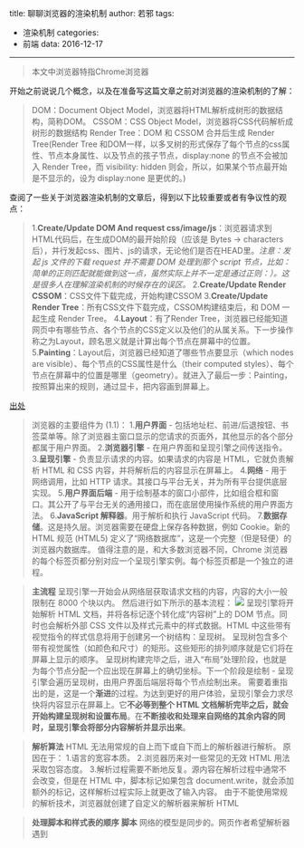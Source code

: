 title: 聊聊浏览器的渲染机制
author: 若邪
tags:
 - 渲染机制
categories:
 - 前端
data: 2016-12-17
---
>本文中浏览器特指Chrome浏览器

开始之前说说几个概念，以及在准备写这篇文章之前对浏览器的渲染机制的了解：
>DOM：Document Object Model，浏览器将HTML解析成树形的数据结构，简称DOM。
CSSOM：CSS Object Model，浏览器将CSS代码解析成树形的数据结构
Render Tree：DOM 和 CSSOM 合并后生成 Render Tree(Render Tree 和DOM一样，以多叉树的形式保存了每个节点的css属性、节点本身属性、以及节点的孩子节点，display:none 的节点不会被加入 Render Tree，而 visibility: hidden 则会，所以，如果某个节点最开始是不显示的，设为 display:none 是更优的。)

查阅了一些关于浏览器渲染机制的文章后，得到以下比较重要或者有争议性的观点：
>1.**Create/Update DOM And request css/image/js**：浏览器请求到HTML代码后，在生成DOM的最开始阶段（应该是 Bytes → characters 后），并行发起css、图片、js的请求，无论他们是否在HEAD里。*注意：发起 js 文件的下载 request 并不需要 DOM 处理到那个 script 节点，比如：简单的正则匹配就能做到这一点，虽然实际上并不一定是通过正则：）。这是很多人在理解渲染机制的时候存在的误区。*
2.**Create/Update Render CSSOM**：CSS文件下载完成，开始构建CSSOM
3.**Create/Update Render Tree**：所有CSS文件下载完成，CSSOM构建结束后，和 DOM 一起生成 Render Tree。
4.**Layout**：有了Render Tree，浏览器已经能知道网页中有哪些节点、各个节点的CSS定义以及他们的从属关系。下一步操作称之为Layout，顾名思义就是计算出每个节点在屏幕中的位置。
5.**Painting**：Layout后，浏览器已经知道了哪些节点要显示（which nodes are visible）、每个节点的CSS属性是什么（their computed styles）、每个节点在屏幕中的位置是哪里（geometry）。就进入了最后一步：Painting，按照算出来的规则，通过显卡，把内容画到屏幕上。

[出处](https://segmentfault.com/a/1190000004292479)

>浏览器的主要组件为 (1.1)：
1.**用户界面** - 包括地址栏、前进/后退按钮、书签菜单等。除了浏览器主窗口显示的您请求的页面外，其他显示的各个部分都属于用户界面。
2.**浏览器引擎** - 在用户界面和呈现引擎之间传送指令。
3.**呈现引擎** - 负责显示请求的内容。如果请求的内容是 HTML，它就负责解析 HTML 和 CSS 内容，并将解析后的内容显示在屏幕上。
4.**网络** - 用于网络调用，比如 HTTP 请求。其接口与平台无关，并为所有平台提供底层实现。
5.**用户界面后端** - 用于绘制基本的窗口小部件，比如组合框和窗口。其公开了与平台无关的通用接口，而在底层使用操作系统的用户界面方法。
6.**JavaScript 解释器**。用于解析和执行 JavaScript 代码。
7.**数据存储**。这是持久层。浏览器需要在硬盘上保存各种数据，例如 Cookie。新的 HTML 规范 (HTML5) 定义了“网络数据库”，这是一个完整（但是轻便）的浏览器内数据库。
值得注意的是，和大多数浏览器不同，Chrome 浏览器的每个标签页都分别对应一个呈现引擎实例。每个标签页都是一个独立的进程。

>**主流程**
呈现引擎一开始会从网络层获取请求文档的内容，内容的大小一般限制在 8000 个块以内。
然后进行如下所示的基本流程：
![](https://www.html5rocks.com/zh/tutorials/internals/howbrowserswork/flow.png)
呈现引擎将开始解析 HTML 文档，并将各标记逐个转化成“内容树”上的 DOM 节点。同时也会解析外部 CSS 文件以及样式元素中的样式数据。HTML 中这些带有视觉指令的样式信息将用于创建另一个树结构：呈现树。
呈现树包含多个带有视觉属性（如颜色和尺寸）的矩形。这些矩形的排列顺序就是它们将在屏幕上显示的顺序。
呈现树构建完毕之后，进入“布局”处理阶段，也就是为每个节点分配一个应出现在屏幕上的确切坐标。下一个阶段是绘制 - 呈现引擎会遍历呈现树，由用户界面后端层将每个节点绘制出来。
需要着重指出的是，这是一个**渐进**的过程。为达到更好的用户体验，呈现引擎会力求尽快将内容显示在屏幕上。它**不必等到整个 HTML 文档解析完毕之后，就会开始构建呈现树和设置布局**。在**不断接收和处理来自网络的其余内容的同时，呈现引擎会将部分内容解析并显示出来**。

>**解析算法**
HTML 无法用常规的自上而下或自下而上的解析器进行解析。
原因在于：
    1.语言的宽容本质。
    2.浏览器历来对一些常见的无效 HTML 用法采取包容态度。
    3.解析过程需要不断地反复。源内容在解析过程中通常不会改变，但是在 HTML 中，脚本标记如果包含 document.write，就会添加额外的标记，这样解析过程实际上就更改了输入内容。
由于不能使用常规的解析技术，浏览器就创建了自定义的解析器来解析 HTML

>**处理脚本和样式表的顺序**
**脚本**
网络的模型是同步的。网页作者希望解析器遇到 <script> 标记时立即解析并执行脚本。文档的解析将停止，直到脚本执行完毕。如果脚本是外部的，那么解析过程会停止，直到从网络同步抓取资源完成后再继续。此模型已经使用了多年，也在 HTML4 和 HTML5 规范中进行了指定。作者也可以将脚本标注为“defer”，这样它就不会停止文档解析，而是等到解析结束才执行。HTML5 增加了一个选项，可将脚本标记为异步，以便由其他线程解析和执行。
**预解析**
WebKit 和 Firefox 都进行了这项优化。在执行脚本时，其他线程会解析文档的其余部分，找出并加载需要通过网络加载的其他资源。通过这种方式，资源可以在并行连接上加载，从而提高总体速度。请注意，预解析器不会修改 DOM 树，而是将这项工作交由主解析器处理；预解析器只会解析外部资源（例如外部脚本、样式表和图片）的引用。
**样式表**
另一方面，样式表有着不同的模型。理论上来说，应用样式表不会更改 DOM 树，因此似乎没有必要等待样式表并停止文档解析。但这涉及到一个问题，就是脚本在文档解析阶段会请求样式信息。如果当时还没有加载和解析样式，脚本就会获得错误的回复，这样显然会产生很多问题。这看上去是一个非典型案例，但事实上非常普遍。Firefox 在样式表加载和解析的过程中，会禁止所有脚本。而对于 WebKit 而言，仅当脚本尝试访问的样式属性可能受尚未加载的样式表影响时，它才会禁止该脚本。
**呈现树构建**
在 DOM 树构建的同时，浏览器还会构建另一个树结构：呈现树。这是由可视化元素按照其显示顺序而组成的树，也是文档的可视化表示。它的作用是让您按照正确的顺序绘制内容。

[出处](https://www.html5rocks.com/zh/tutorials/internals/howbrowserswork/#The_order_of_processing_scripts_and_style_sheets)

根据以上长篇大论，可以归结为以下几点：
>**[文章一](https://segmentfault.com/a/1190000004292479)**：
1.浏览器请求到html结构后，并发请求js,css,图片等资源，并不是解析到相应节点才去发送网络请求。

>**[文章二](https://www.html5rocks.com/zh/tutorials/internals/howbrowserswork/#The_order_of_processing_scripts_and_style_sheets)**：
1.HTML解析为dom树，不是简单的自上而下，而是需要不断地反复，比如解析到脚本标签，脚本修改之前已经解析的dom，这就要往回重新解析一遍
2.HTML 解析一部分就显示一部分（不管样式表是否已经下载完成）
3.<script> 标记会阻塞文档的解析(DOM树的构建)直到脚本执行完，如果脚本是外部的，需等到脚本下载并执行完成才继续往下解析。
4.外部资源是解析过程中预解析加载的(脚本阻塞了解析，其他线程会解析文档的其余部分，找出并加载)，而不是一开始就一起请求的(实际上看起来也是并发请求的，因为请求不相互依赖)

为了直观的观察浏览器加载和渲染的细节，本地用nodejs搭建一个简单的HTTP Server。
server.js:
```
const http = require('http');
const fs = require('fs');
const hostname = '127.0.0.1';
const port = 8080;
http.createServer((req, res) => {
    if (req.url == '/a.js') {
        fs.readFile('a.js', 'utf-8', function (err, data) {
            res.writeHead(200, {'Content-Type': 'text/plain'});
            setTimeout(function () {
                res.write(data);
                res.end()
            }, 10000)
        })
    } else if (req.url == '/b.js') {
        fs.readFile('b.js', 'utf-8', function (err, data) {
            res.writeHead(200, {'Content-Type': 'text/plain'});
            res.write(data);
            res.end()
        })
    } else if (req.url == '/style.css') {
        fs.readFile('style.css', 'utf-8', function (err, data) {
            res.writeHead(200, {'Content-Type': 'text/css'});
            res.write(data);
            res.end()
        })
    } else if (req.url == '/index.html') {
        fs.readFile('index.html', 'utf-8', function (err, data) {
            res.writeHead(200, {'Content-Type': 'text/html'});
            res.write(data);
            res.end()
        })
    }
}).listen(port, hostname, () => {
    console.log('Server running at ' + hostname);
});
```
index.html:
```
<!DOCTYPE html>
<html>
<head>
    <meta charset="utf-8">
    <meta http-equiv="cache-control" content="no-cache,no-store, must-revalidate"/>
    <meta http-equiv="X-UA-Compatible" content="IE=edge">
    <title>浏览器渲染</title>
    <script src='http://127.0.0.1:8080/a.js'></script>
    <link rel="stylesheet" href="http://127.0.0.1:8080/style.css">
</head>
<body>
<p id='hh'>1111111</p>
<script src='http://127.0.0.1:8080/b.js'></script>
<p>222222</p>
<p>3333333</p>
</body>
</html>
```
可以看到，服务端将对a.js的请求延迟10秒返回。

Server启动后，在chrome浏览器中打开http://127.0.0.1:8080/index.html

### 外部资源是如何请求的

看一下TimeLine

![](http://upload-images.jianshu.io/upload_images/2125695-c94bff6f56b4d287.png?imageMogr2/auto-orient/strip%7CimageView2/2/w/1240)

可以看到，第一次解析html的时候，外部资源好像是一起请求的，最后一次Finish Loading是a.js的，因为服务端延迟的10秒钟。文章二中说资源是预解析加载的，就是说style.css和b.js是a.js造成阻塞的时候才发起的请求，图中也是可以解释得通，因为第一次Parse HTML的时候就遇到阻塞，然后预解析就去发起请求，所以看起来是一起请求的。
将index.html内容增加足够多，并且在最后面才加入script:
```
<!DOCTYPE html>
<html>
<head>
    <meta charset="utf-8">
    <meta http-equiv="cache-control" content="no-cache,no-store, must-revalidate"/>
    <meta http-equiv="X-UA-Compatible" content="IE=edge">
    <title>浏览器渲染</title>
    <link rel="stylesheet" href="http://127.0.0.1:8080/style.css">
</head>
<body>
<p id='hh'>1111111</p>
<p>重复</p>
<p>重复</p>
....
....重复5000行
<script src='http://127.0.0.1:8080/b.js'></script>
<script src='http://127.0.0.1:8080/a.js'></script>
<p>3333333</p>
</body>
</html>
```
多刷新几次，查看TimeLine

![](http://upload-images.jianshu.io/upload_images/2125695-a083e77f86cbdd64.png?imageMogr2/auto-orient/strip%7CimageView2/2/w/1240)

![](http://upload-images.jianshu.io/upload_images/2125695-969ad259436c806f.png?imageMogr2/auto-orient/strip%7CimageView2/2/w/1240)
可以发现，当html内容太多的时候，浏览器需要分段接收，解析的时候也要分段解析。还可以看到，请求资源的时机是无法确定的，但肯定不是同时请求的，也不是解析到指定标签的时候才去请求，浏览器会自行判断，如果当前操作比较耗时，就会去加载后面的资源。

#### HTML 是否解析一部分就显示一部分

修改 index.html：
```
<!DOCTYPE html>
<html>
<head>
    <meta charset="utf-8">
    <meta http-equiv="cache-control" content="no-cache,no-store, must-revalidate"/>
    <meta http-equiv="X-UA-Compatible" content="IE=edge">
    <title>浏览器渲染</title>
    <link rel="stylesheet" href="http://127.0.0.1:8080/style.css">
</head>
<body>
<p id='hh'>1111111</p>
<p>222222</p>
<script src='http://127.0.0.1:8080/b.js'></script>
<script src='http://127.0.0.1:8080/a.js'></script>
<p>3333333</p>
</body>
</html>
```
![](http://upload-images.jianshu.io/upload_images/2125695-158f157de2dcfe94.gif?imageMogr2/auto-orient/strip)
因为a.js的延迟，解析到a.js所在的script标签的时候，a.js还没有下载完成，阻塞并停止解析，之前解析的已经绘制显示出来了。当a.js下载完成并执行完之后继续后面的解析。当然，浏览器不是解析一个标签就绘制显示一次，当遇到阻塞或者比较耗时的操作的时候才会先绘制一部分解析好的。

#### <script>标签的位置对HTML解析有什么影响
修改index.html：
```
<!DOCTYPE html>
<html>
<head>
    <meta charset="utf-8">
    <meta http-equiv="cache-control" content="no-cache,no-store, must-revalidate"/>
    <meta http-equiv="X-UA-Compatible" content="IE=edge">
    <title>浏览器渲染</title>
    <link rel="stylesheet" href="http://127.0.0.1:8080/style.css">
    <script src='http://127.0.0.1:8080/b.js'></script>
    <script src='http://127.0.0.1:8080/a.js'></script>
</head>
<body>
<p id='hh'>1111111</p>
<p>222222</p>
<p>3333333</p>
</body>
</html>
```

![](http://upload-images.jianshu.io/upload_images/2125695-26b26dfb7981d3f6.gif?imageMogr2/auto-orient/strip)
还是因为a.js的阻塞使得解析停止，a.js下载完成之前，页面无法显示任何东西。
![](http://upload-images.jianshu.io/upload_images/2125695-f0832497c722b2ee.png?imageMogr2/auto-orient/strip%7CimageView2/2/w/1240)
整个处理过程中，Parse HTML 3次，计算元素样式1次，页面布局计算1次，绘制一次。

修改index.html：
```
<!DOCTYPE html>
<html>
<head>
    <meta charset="utf-8">
    <meta http-equiv="cache-control" content="no-cache,no-store, must-revalidate"/>
    <meta http-equiv="X-UA-Compatible" content="IE=edge">
    <title>浏览器渲染</title>
    <link rel="stylesheet" href="http://127.0.0.1:8080/style.css">
</head>
<body>
<p id='hh'>1111111</p>
<p>222222</p>
<p>3333333</p>
<script src='http://127.0.0.1:8080/b.js'></script>
<script src='http://127.0.0.1:8080/a.js'></script>
</body>
</html>
```
![](http://upload-images.jianshu.io/upload_images/2125695-3cc4c4bf49217436.gif?imageMogr2/auto-orient/strip)

解析到a.js部分的时候，页面要显示的东西已经解析完了，a.js不会影响页面的呈现速度。
![](http://upload-images.jianshu.io/upload_images/2125695-e794dfa1aac30651.png?imageMogr2/auto-orient/strip%7CimageView2/2/w/1240)
整个处理过程中，Parse HTML 3次，计算元素样式2次，页面布局计算1次，绘制一次。

修改index.html
```
<!DOCTYPE html>
<html>
<head>
    <meta charset="utf-8">
    <meta http-equiv="cache-control" content="no-cache,no-store, must-revalidate"/>
    <meta http-equiv="X-UA-Compatible" content="IE=edge">
    <title>浏览器渲染</title>
    <link rel="stylesheet" href="http://127.0.0.1:8080/style.css">
</head>
<body>
<p id='hh'>1111111</p>
<script src='http://127.0.0.1:8080/b.js'></script>
<script src='http://127.0.0.1:8080/a.js'></script>
<p>222222</p>
<p>3333333</p>
</body>
</html>
```
![](http://upload-images.jianshu.io/upload_images/2125695-0dcaaf21c8a38aa5.gif?imageMogr2/auto-orient/strip)
阻塞后面的解析，导致不能很快的显示。

![](http://upload-images.jianshu.io/upload_images/2125695-3dce52c52ab84223.png?imageMogr2/auto-orient/strip%7CimageView2/2/w/1240)

整个处理过程中，Parse HTML 3次，计算元素样式2次，页面布局计算2次，绘制2次。
可以发现浏览器优化得非常好，当阻塞在a.js的时候，现将已经解析的部分显示（计算元素样式，布局排版，绘制），当a.js下载好后接着解析和显示后面的（因为a.js后面还有要显示到页面上的元素，所以还需要进行1次计算元素样式，布局排版，绘制）

修改index.html
```
<!DOCTYPE html>
<html>
<head>
    <meta charset="utf-8">
    <meta http-equiv="cache-control" content="no-cache,no-store, must-revalidate"/>
    <meta http-equiv="X-UA-Compatible" content="IE=edge">
    <title>浏览器渲染</title>
    <link rel="stylesheet" href="http://127.0.0.1:8080/style.css">
</head>
<body>
<p id='hh'>1111111</p>
<p>222222</p>
<script src='http://127.0.0.1:8080/a.js'></script>
<p>3333333</p>
<script>
    document.getElementById("hh").style.height="200px";
</script>
</body>
</html>
```
a.js阻塞的时候，排版，绘制1次；a.js下载完后重排，重绘一次；修改DOM,引起重排，重绘一次。是不是这样呢？看下图
![](http://upload-images.jianshu.io/upload_images/2125695-a1003e53325edcdd.png?imageMogr2/auto-orient/strip%7CimageView2/2/w/1240)

事实是修改DOM并没有引起重排，重绘。因为浏览器将a.js下载完成并执行后的一次重排和重绘与修改DOM本应该导致的重排和重绘积攒一批，然后做一次重排，重绘
>浏览器是聪明的，它不会你每改一次样式，它就reflow或repaint一次。**一般来说，浏览器会把这样的操作积攒一批，然后做一次reflow，这又叫异步reflow或增量异步reflow**。但是有些情况浏览器是不会这么做的，比如：resize窗口，改变了页面默认的字体，等。对于这些操作，浏览器会马上进行reflow。

#### css文件的影响
服务端将style.css的相应也设置延迟。
修改index.html：
```
<!DOCTYPE html>
<html>
<head>
    <meta charset="utf-8">
    <meta http-equiv="cache-control" content="no-cache,no-store, must-revalidate"/>
    <meta http-equiv="X-UA-Compatible" content="IE=edge">
    <title>浏览器渲染</title>
    <link rel="stylesheet" href="http://127.0.0.1:8080/style.css">
</head>
<body>
<p id='hh'>1111111</p>
<p>222222</p>
<p>3333333</p>
<script src='http://127.0.0.1:8080/a.js'></script>
</body>
</html>
```
![](http://upload-images.jianshu.io/upload_images/2125695-e422b46948376311.gif?imageMogr2/auto-orient/strip)

可以看出来，css文件不会阻塞HTML解析，但是会阻塞渲染，导致css文件未下载完成之前已经解析好html也无法先显示出来。

接着修改index.html：
```
<!DOCTYPE html>
<html>
<head>
    <meta charset="utf-8">
    <meta http-equiv="cache-control" content="no-cache,no-store, must-revalidate"/>
    <meta http-equiv="X-UA-Compatible" content="IE=edge">
    <title>浏览器渲染</title>
</head>
<body>
<p id='hh'>1111111</p>
<p>222222</p>
<p>3333333</p>
<link rel="stylesheet" href="http://127.0.0.1:8080/style.css">
<script src='http://127.0.0.1:8080/a.js'></script>
</body>
</html>
```
同样阻塞渲染

修改index.html
```
<!DOCTYPE html>
<html>
<head>
    <meta charset="utf-8">
    <meta http-equiv="cache-control" content="no-cache,no-store, must-revalidate"/>
    <meta http-equiv="X-UA-Compatible" content="IE=edge">
    <title>浏览器渲染</title>
    <link rel="stylesheet" href="http://127.0.0.1:8080/style.css" media="print">
</head>
<body>
<p id='hh'>1111111</p>
<p>222222</p>
<p>3333333</p>
<script src='http://127.0.0.1:8080/a.js'></script>
</body>
</html>
```
注意media="print"
![](http://upload-images.jianshu.io/upload_images/2125695-c3e40d64eb51ddbe.gif?imageMogr2/auto-orient/strip)
因为指定了media="print"，样式不起作用，不会阻塞渲染。
><link href="style.css"    rel="stylesheet">
<link href="style.css"    rel="stylesheet" media="all">
<link href="portrait.css" rel="stylesheet media="orientation:portrait">
<link href="print.css"    rel="stylesheet" media="print">
    第一条声明阻塞渲染，匹配所有情况。
    第二条声明一样阻塞渲染："all" 是默认类型，如果你未指定任何类型，则默认为 "all"。因此，第一条声明和第二条声明实际上是一样的。
    第三条声明有一条动态媒体查询，在页面加载时判断。根据页面加载时设备的方向，portrait.css 可能阻塞渲染，也可能不阻塞。
    最后一条声明只适用打印，因此，页面在浏览器中首次加载时，不会阻塞渲染。


但是。。。看一下火狐的表现
![](http://upload-images.jianshu.io/upload_images/2125695-f89c59117b544bb1.gif?imageMogr2/auto-orient/strip)

#### 图片资源的影响
修改index.html
```
<!DOCTYPE html>
<html>
<head>
    <meta charset="utf-8">
    <meta http-equiv="cache-control" content="no-cache,no-store, must-revalidate"/>
    <meta http-equiv="X-UA-Compatible" content="IE=edge">
    <title>浏览器渲染</title>
    <link rel="stylesheet" href="http://127.0.0.1:8080/style.css" media="print">
</head>
<body>
<p id='hh'>1111111</p>
<p>222222</p>
[站外图片上传中……(2)]
<p>3333333</p>
</body>
</html>
```
图片比较大，2M多，但服务端还是要延迟10秒响应。

![](http://upload-images.jianshu.io/upload_images/2125695-885f25070824c811.gif?imageMogr2/auto-orient/strip)

图片既不阻塞解析，也不阻塞渲染。

![](http://upload-images.jianshu.io/upload_images/2125695-e5e8e2a262aeaba7.png?imageMogr2/auto-orient/strip%7CimageView2/2/w/1240)
![](http://upload-images.jianshu.io/upload_images/2125695-045480359bdfb725.png?imageMogr2/auto-orient/strip%7CimageView2/2/w/1240)
![](http://upload-images.jianshu.io/upload_images/2125695-e53be79aa842709d.png?imageMogr2/auto-orient/strip%7CimageView2/2/w/1240)

图片未请求回来之前，先进行一次layout和paint，paint的范围就是页面初始的可视区域。当返回一部分图片信息后（估计是得到了图片的尺寸），再进行一次layout和paint,paint的范围受到图片尺寸的影响。当图片信息全部返回时，最后进行一次paint。
如果固定img的宽高，当返回一部分图片信息后，不会再layout，但仍会paint一次。
补充：图片用作背景（不是写在CSS文件内）是在Recalculate Style的时候才发起的请求，layout、paint次数和固定宽高的img一样。背景图属性写在CSS文件里，则CSS文件下载并执行Recalculate Style的时候才会请求图片。


参考
>[浏览器的渲染原理简介](http://coolshell.cn/articles/9666.html)
[浏览器的工作原理：新式网络浏览器幕后揭秘](https://www.html5rocks.com/zh/tutorials/internals/howbrowserswork/#The_order_of_processing_scripts_and_style_sheets)
[JS 一定要放在 Body 的最底部么？聊聊浏览器的渲染机制](https://segmentfault.com/a/1190000004292479)
[https://blog.chromium.org/2015/03/new-javascript-techniques-for-rapid.html](https://blog.chromium.org/2015/03/new-javascript-techniques-for-rapid.html)
[https://developers.google.cn/web/fundamentals/performance/critical-rendering-path/render-blocking-css](https://developers.google.cn/web/fundamentals/performance/critical-rendering-path/render-blocking-css)